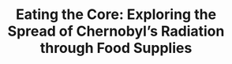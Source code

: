 ---
title:  "Eating the Core: Exploring the Spread of Chernobyl’s Radiation through Food Supplies"
category: ['food']
classes: ['embed','iframe','arcgis']
excerpt: "A look at how Chernobyl's radiation affected Europe through the contamination of food supplies."
description: "This exhibit provides a look at how Chernobyl's radiation affected Europe through the contamination of food supplies. Using quotes from a multitude of countries, it explores responses to the radioactivity from governments and their citizens alike. Ideally, the importance of food, a universal thread connecting all cultures and transcending temporal space, will allow viewers to connect, at least in a small way, with the millions affected by Chernobyl."
header:
  # overlay_image: assets/images/works.jpg
  teaser: assets/images/works.jpg
contributors:
    - name: Sophie Works
      bio: ""
embed:
    type: arcgis
    id: n0aqy
    url: https://arcg.is/n0aqy
---